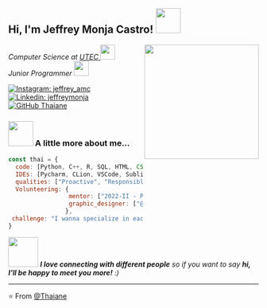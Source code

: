 
<h2> Hi, I'm Jeffrey Monja Castro! <img src="https://media.giphy.com/media/mGcNjsfWAjY5AEZNw6/giphy.gif" width="50"></h2>
<img align='right' src="https://media.giphy.com/media/ieyl9zmCjO4b4t6qoY/giphy.gif" width="230">
<p><em>Computer Science at <a href="http://www.unb.br">UTEC </a><img src="https://media.giphy.com/media/fYSnHlufseco8Fh93Z/giphy.gif" width="30"></br>Junior Programmer <img src="https://media.giphy.com/media/WUlplcMpOCEmTGBtBW/giphy.gif" width="30"> 
</em></p>

[![Instagram: jeffrey_amc](https://img.shields.io/twitter/follow/ThaiiBraga?style=social)](https://twitter.com/ThaiiBraga)
[![Linkedin: jeffreymonja](https://img.shields.io/badge/-thaianebraga-blue?style=flat-square&logo=Linkedin&logoColor=white&link=https://www.linkedin.com/in/thaianebraga/)](https://www.linkedin.com/in/thaianebraga/)
[![GitHub Thaiane](https://img.shields.io/github/followers/thaiane?label=follow&style=social)](https://github.com/Thaiane)


### <img src="https://media.giphy.com/media/VgCDAzcKvsR6OM0uWg/giphy.gif" width="50"> A little more about me...

```javascript
const thai = {
  code: [Python, C++, R, SQL, HTML, CSS, JavaScript],
  IDEs: [Pycharm, CLion, VSCode, SublimeText],
  qualities: ["Proactive", "Responsible", "Friendly"],
  Volunteering: {
                 mentor: ["2022-II - Python", "2023-I - C++"],
                 graphic_designer: ["@seipad.mun", "@w3.coding"]
                },
 challenge: "I wanna specialize in each programming language!"
}
```

<img src="https://media.giphy.com/media/LnQjpWaON8nhr21vNW/giphy.gif" width="60"> <em><b>I love connecting with different people</b> so if you want to say <b>hi, I'll be happy to meet you more!</b> :)</em>

---

⭐️ From [@Thaiane](https://github.com/Thaiane)
